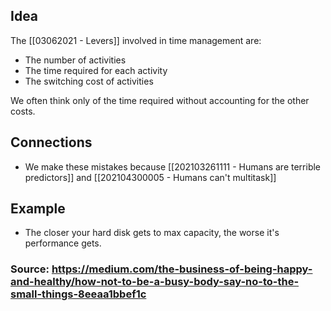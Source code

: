 ## Idea
The [[03062021 - Levers]] involved in time management are: 
- The number of activities
- The time required for each activity
- The switching cost of activities

We often think only of the time required without accounting for the other costs. 
## Connections
- We make these mistakes because [[202103261111 - Humans are terrible predictors]] and [[202104300005 - Humans can't multitask]]

## Example
- The closer your hard disk gets to max capacity, the worse it's performance gets. 

### Source: https://medium.com/the-business-of-being-happy-and-healthy/how-not-to-be-a-busy-body-say-no-to-the-small-things-8eeaa1bbef1c